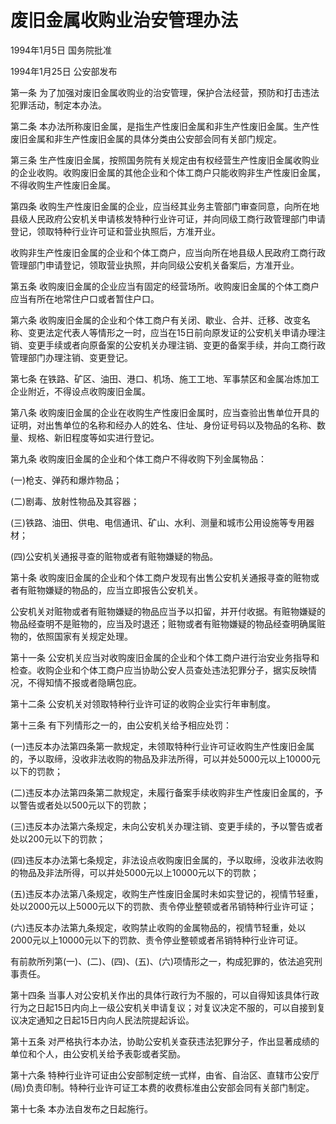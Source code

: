 # 废旧金属收购业治安管理办法

1994年1月5日 国务院批准　

1994年1月25日 公安部发布　



第一条 为了加强对废旧金属收购业的治安管理，保护合法经营，预防和打击违法犯罪活动，制定本办法。

第二条 本办法所称废旧金属，是指生产性废旧金属和非生产性废旧金属。生产性废旧金属和非生产性废旧金属的具体分类由公安部会同有关部门规定。

第三条 生产性废旧金属，按照国务院有关规定由有权经营生产性废旧金属收购业的企业收购。收购废旧金属的其他企业和个体工商户只能收购非生产性废旧金属，不得收购生产性废旧金属。

第四条 收购生产性废旧金属的企业，应当经其业务主管部门审查同意，向所在地县级人民政府公安机关申请核发特种行业许可证，并向同级工商行政管理部门申请登记，领取特种行业许可证和营业执照后，方准开业。

收购非生产性废旧金属的企业和个体工商户，应当向所在地县级人民政府工商行政管理部门申请登记，领取营业执照，并向同级公安机关备案后，方准开业。

第五条 收购废旧金属的企业应当有固定的经营场所。收购废旧金属的个体工商户应当有所在地常住户口或者暂住户口。

第六条 收购废旧金属的企业和个体工商户有关闭、歇业、合并、迁移、改变名称、变更法定代表人等情形之一时，应当在15日前向原发证的公安机关申请办理注销、变更手续或者向原备案的公安机关办理注销、变更的备案手续，并向工商行政管理部门办理注销、变更登记。

第七条 在铁路、矿区、油田、港口、机场、施工工地、军事禁区和金属冶炼加工企业附近，不得设点收购废旧金属。

第八条 收购废旧金属的企业在收购生产性废旧金属时，应当查验出售单位开具的证明，对出售单位的名称和经办人的姓名、住址、身份证号码以及物品的名称、数量、规格、新旧程度等如实进行登记。

第九条 收购废旧金属的企业和个体工商户不得收购下列金属物品：

(一)枪支、弹药和爆炸物品；

(二)剧毒、放射性物品及其容器；

(三)铁路、油田、供电、电信通讯、矿山、水利、测量和城市公用设施等专用器材；

(四)公安机关通报寻查的赃物或者有赃物嫌疑的物品。

第十条 收购废旧金属的企业和个体工商户发现有出售公安机关通报寻查的赃物或者有赃物嫌疑的物品的，应当立即报告公安机关。

公安机关对赃物或者有赃物嫌疑的物品应当予以扣留，并开付收据。有赃物嫌疑的物品经查明不是赃物的，应当及时退还；赃物或者有赃物嫌疑的物品经查明确属赃物的，依照国家有关规定处理。

第十一条 公安机关应当对收购废旧金属的企业和个体工商户进行治安业务指导和检查。收购企业和个体工商户应当协助公安人员查处违法犯罪分子，据实反映情况，不得知情不报或者隐瞒包庇。

第十二条 公安机关对领取特种行业许可证的收购企业实行年审制度。

第十三条 有下列情形之一的，由公安机关给予相应处罚：

(一)违反本办法第四条第一款规定，未领取特种行业许可证收购生产性废旧金属的，予以取缔，没收非法收购的物品及非法所得，可以并处5000元以上10000元以下的罚款；

(二)违反本办法第四条第二款规定，未履行备案手续收购非生产性废旧金属的，予以警告或者处以500元以下的罚款；

(三)违反本办法第六条规定，未向公安机关办理注销、变更手续的，予以警告或者处以200元以下的罚款；

(四)违反本办法第七条规定，非法设点收购废旧金属的，予以取缔，没收非法收购的物品及非法所得，可以并处5000元以上10000元以下的罚款；

(五)违反本办法第八条规定，收购生产性废旧金属时未如实登记的，视情节轻重，处以2000元以上5000元以下的罚款、责令停业整顿或者吊销特种行业许可证；

(六)违反本办法第九条规定，收购禁止收购的金属物品的，视情节轻重，处以2000元以上10000元以下的罚款、责令停业整顿或者吊销特种行业许可证。

有前款所列第(一)、(二)、(四)、(五)、(六)项情形之一，构成犯罪的，依法追究刑事责任。

第十四条 当事人对公安机关作出的具体行政行为不服的，可以自得知该具体行政行为之日起15日内向上一级公安机关申请复议；对复议决定不服的，可以自接到复议决定通知之日起15日内向人民法院提起诉讼。

第十五条 对严格执行本办法，协助公安机关查获违法犯罪分子，作出显著成绩的单位和个人，由公安机关给予表彰或者奖励。

第十六条 特种行业许可证由公安部制定统一式样，由省、自治区、直辖市公安厅(局)负责印制。特种行业许可证工本费的收费标准由公安部会同有关部门制定。

第十七条 本办法自发布之日起施行。